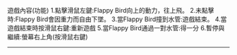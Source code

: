 遊戲內容(功能)
  1.點擊滑鼠左鍵:Flappy Bird向上的動力，往上飛。
  2.未點擊時:Flappy Bird會因重力而自由下墜。
  3.當Flappy Bird撞到水管:遊戲結束。
  4.當遊戲結束時按滑鼠右鍵:重新遊戲
  5.當Flappy Bird通過一對水管:得一分
  6.暫停與繼續:螢幕右上角(按滑鼠右鍵)

----------------------------------------------------------------------------------------------------
